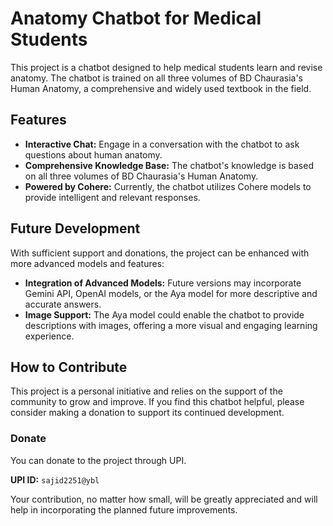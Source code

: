 # Anatomy Chatbot for Medical Students

This project is a chatbot designed to help medical students learn and revise anatomy. The chatbot is trained on all three volumes of BD Chaurasia's Human Anatomy, a comprehensive and widely used textbook in the field.

## Features

*   **Interactive Chat:** Engage in a conversation with the chatbot to ask questions about human anatomy.
*   **Comprehensive Knowledge Base:** The chatbot's knowledge is based on all three volumes of BD Chaurasia's Human Anatomy.
*   **Powered by Cohere:** Currently, the chatbot utilizes Cohere models to provide intelligent and relevant responses.

## Future Development

With sufficient support and donations, the project can be enhanced with more advanced models and features:

*   **Integration of Advanced Models:** Future versions may incorporate Gemini API, OpenAI models, or the Aya model for more descriptive and accurate answers.
*   **Image Support:** The Aya model could enable the chatbot to provide descriptions with images, offering a more visual and engaging learning experience.

## How to Contribute

This project is a personal initiative and relies on the support of the community to grow and improve. If you find this chatbot helpful, please consider making a donation to support its continued development.

### Donate

You can donate to the project through UPI.

**UPI ID:** `sajid2251@ybl`

Your contribution, no matter how small, will be greatly appreciated and will help in incorporating the planned future improvements.
